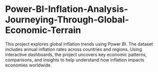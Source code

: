# Power-BI-Inflation-Analysis-Journeying-Through-Global-Economic-Terrain
This project explores global inflation trends using Power BI. The dataset includes annual inflation rates across countries and regions. Using interactive dashboards, the project uncovers key economic patterns, comparisons, and insights to help understand how inflation impacts economies worldwide.

